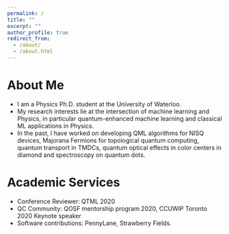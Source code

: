 ```yaml
---
permalink: /
title: ""
excerpt: ""
author_profile: true
redirect_from: 
  - /about/
  - /about.html
---
```


# About Me
* I am a Physics Ph.D. student at the University of Waterloo. 
* My research interests lie at the intersection of machine learning and Physics, in particular quantum-enhanced machine learning and classical ML applications in Physics.
* In the past, I have worked on developing QML algorithms for NISQ devices, Majorana Fermions for topological quantum computing, quantum transport in TMDCs, quantum optical effects in color centers in diamond and spectroscopy on quantum dots. 

# Academic Services
* Conference Reviewer: QTML 2020
* QC Community: QOSF mentorship program 2020, CCUWIP Toronto 2020 Keynote speaker  
* Software contributions: PennyLane, Strawberry Fields. 
